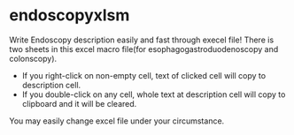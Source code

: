 # endoscopyxlsm
Write Endoscopy description easily and fast through execel file!
There is two sheets in this excel macro file(for esophagogastroduodenoscopy and colonscopy).
* If you right-click on non-empty cell, text of clicked cell will copy to description cell.
* If you double-click on any cell, whole text at description cell will copy to clipboard and it will be cleared.

You may easily change excel file under your circumstance.
